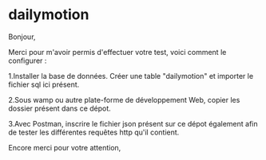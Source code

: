 ﻿# dailymotion
Bonjour,

Merci pour m'avoir permis d'effectuer votre test, voici comment le configurer :

1.Installer la base de données.
  Créer une table "dailymotion" et importer le fichier sql ici présent.

2.Sous wamp ou autre plate-forme de développement Web, copier les dossier présent dans ce dépot.

3.Avec Postman, inscrire le fichier json présent sur ce dépot également afin de tester les différentes requêtes http qu'il contient.

Encore merci pour votre attention,
